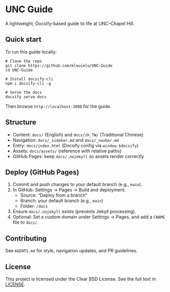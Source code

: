 UNC Guide
=========

A lightweight, Docsify-based guide to life at UNC–Chapel Hill.

Quick start
-----------

To run this guide locally:

```
# Clone the repo
git clone https://github.com/mlouielu/UNC-Guide
cd UNC-Guide

# Install docsify-cli
npm i docsify-cli -g

# Serve the docs
docsify serve docs
```

Then browse `http://localhost:3000` for the guide.

Structure
---------

- Content: `docs/` (English) and `docs/zh_TW/` (Traditional Chinese)
- Navigation: `docs/_sidebar.md` and `docs/_navbar.md`
- Entry: `docs/index.html` (Docsify config via `window.$docsify`)
- Assets: `docs/assets/` (reference with relative paths)
- GitHub Pages: keep `docs/.nojekyll` so assets render correctly

Deploy (GitHub Pages)
---------------------

1. Commit and push changes to your default branch (e.g., `main`).
2. In GitHub: Settings → Pages → Build and deployment:
   - Source: “Deploy from a branch”
   - Branch: your default branch (e.g., `main`)
   - Folder: `/docs`
3. Ensure `docs/.nojekyll` exists (prevents Jekyll processing).
4. Optional: Set a custom domain under Settings → Pages, and add a `CNAME` file to `docs/`.

Contributing
------------

See `AGENTS.md` for style, navigation updates, and PR guidelines.

License
-------

This project is licensed under the Clear BSD License. See the full text in [LICENSE](LICENSE).
